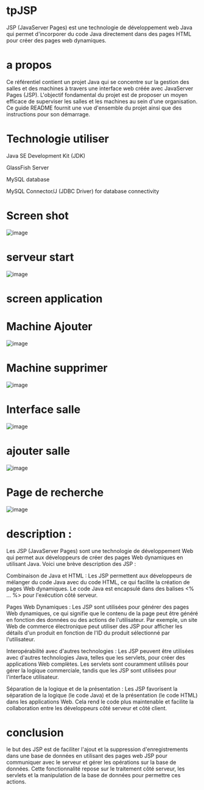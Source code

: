 # tpJSP
JSP (JavaServer Pages) est une technologie de développement web Java qui permet d'incorporer du code Java directement dans des pages HTML pour créer des pages web dynamiques.
# a propos 

Ce référentiel contient un projet Java qui se concentre sur la gestion des salles et des machines à travers une interface web créée avec JavaServer Pages (JSP). L'objectif fondamental du projet est de proposer un moyen efficace de superviser les salles et les machines au sein d'une organisation. Ce guide README fournit une vue d'ensemble du projet ainsi que des instructions pour son démarrage.

# Technologie utiliser 
Java SE Development Kit (JDK)

GlassFish Server

MySQL database

MySQL Connector/J (JDBC Driver) for database connectivity

# Screen shot 

![image](https://github.com/simo-laaouibi/tpJSP/assets/148088062/f068d17b-4fde-4b3f-b2a4-b2b26453c103)


# serveur start
![image](https://github.com/simo-laaouibi/tpJSP/assets/148088062/0755ca20-20c5-4794-9e8a-915339775b59)



# screen application 

# Machine Ajouter 
![image](https://github.com/simo-laaouibi/tpJSP/assets/148088062/84b81b56-cb85-4f01-bbba-c9ecba53c3a0)
# Machine supprimer 
![image](https://github.com/simo-laaouibi/tpJSP/assets/148088062/ca0ba200-26f6-4c0c-a251-cd42c9afd56a)

# Interface salle 
![image](https://github.com/simo-laaouibi/tpJSP/assets/148088062/74c708f1-939e-4559-81a7-39b863155f40)
# ajouter salle 
![image](https://github.com/simo-laaouibi/tpJSP/assets/148088062/3348b1b5-bd42-451d-9773-6d15942771a1)

# Page de recherche 
![image](https://github.com/simo-laaouibi/tpJSP/assets/148088062/43abb391-8608-4303-80d5-9bd7768a85e8)

# description :

Les JSP (JavaServer Pages) sont une technologie de développement Web qui permet aux développeurs de créer des pages Web dynamiques en utilisant Java. Voici une brève description des JSP :

Combinaison de Java et HTML : Les JSP permettent aux développeurs de mélanger du code Java avec du code HTML, ce qui facilite la création de pages Web dynamiques. Le code Java est encapsulé dans des balises <% ... %> pour l'exécution côté serveur.

Pages Web Dynamiques : Les JSP sont utilisées pour générer des pages Web dynamiques, ce qui signifie que le contenu de la page peut être généré en fonction des données ou des actions de l'utilisateur. Par exemple, un site Web de commerce électronique peut utiliser des JSP pour afficher les détails d'un produit en fonction de l'ID du produit sélectionné par l'utilisateur.

Interopérabilité avec d'autres technologies : Les JSP peuvent être utilisées avec d'autres technologies Java, telles que les servlets, pour créer des applications Web complètes. Les servlets sont couramment utilisés pour gérer la logique commerciale, tandis que les JSP sont utilisées pour l'interface utilisateur.

Séparation de la logique et de la présentation : Les JSP favorisent la séparation de la logique (le code Java) et de la présentation (le code HTML) dans les applications Web. Cela rend le code plus maintenable et facilite la collaboration entre les développeurs côté serveur et côté client.

# conclusion 

le but des JSP est de faciliter l'ajout et la suppression d'enregistrements dans une base de données en utilisant des pages web JSP pour communiquer avec le serveur et gérer les opérations sur la base de données. Cette fonctionnalité repose sur le traitement côté serveur, les servlets et la manipulation de la base de données pour permettre ces actions.




























